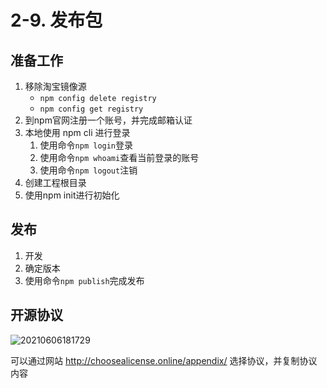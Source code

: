 # 2-9. 发布包

## 准备工作

1. 移除淘宝镜像源
   - `npm config delete registry`
   - `npm config get registry`
2. 到npm官网注册一个账号，并完成邮箱认证
3. 本地使用 npm cli 进行登录
   1. 使用命令```npm login```登录
   2. 使用命令```npm whoami```查看当前登录的账号
   3. 使用命令```npm logout```注销
4. 创建工程根目录
5. 使用npm init进行初始化

## 发布

1. 开发
2. 确定版本
3. 使用命令```npm publish```完成发布

## 开源协议

![20210606181729](https://cdn.jsdelivr.net/gh/123taojiale/dahuyou_picture@main/blogs/20210606181729.png)

可以通过网站 http://choosealicense.online/appendix/ 选择协议，并复制协议内容